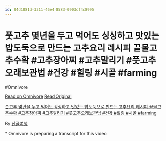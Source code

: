 ```yaml
---
id: 04d1081d-3311-46e4-8583-0903cf4c8995
---
```


# 풋고추 몇년을 두고 먹어도 싱싱하고 맛있는 밥도둑으로 만드는 고추요리 레시피  끝물고추수확 #고추장아찌 #고추말리기 #풋고추오래보관법 #건강 #힐링 #시골 #farming
#Omnivore
 
[Read on Omnivore](https://omnivore.app/me/https-www-youtube-com-watch-v-egodz-mi-hp-hw-1925f80a748)
[Read Original](https://www.youtube.com/watch?v=egodzMiHPHw)
 
[풋고추 몇년을 두고 먹어도 싱싱하고 맛있는 밥도둑으로 만드는 고추요리 레시피 끝물고추수확 #고추장아찌 #고추말리기 #풋고추오래보관법 #건강 #힐링 #시골 #farming](https://www.youtube.com/watch?v=egodzMiHPHw)

By [산골여행](https://www.youtube.com/@%EC%82%B0%EA%B3%A8%EC%97%AC%ED%96%89-n5j)

\* Omnivore is preparing a transcript for this video